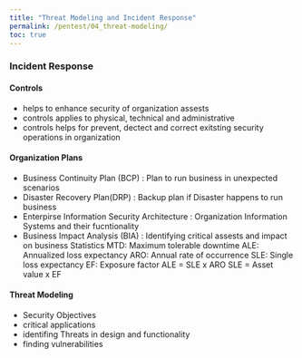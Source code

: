 ```yaml
---
title: "Threat Modeling and Incident Response"
permalink: /pentest/04_threat-modeling/
toc: true
---
```

### Incident Response
#### Controls
- helps to enhance security of organization assests 
- controls applies to physical, technical and administrative
- controls helps for prevent, dectect and correct exitsting security operations in organization
#### Organization Plans
- Business Continuity Plan (BCP) : Plan to run business in unexpected scenarios
- Disaster Recovery Plan(DRP) : Backup plan if Disaster happens to run business
- Enterpirse Information Security Architecture : Organization Information Systems and their fucntionality
- Business Impact Analysis (BIA) : Identifying critical assests and impact on business
Statistics
MTD: Maximum tolerable downtime
ALE: Annualized loss expectancy
ARO: Annual rate of occurrence
SLE: Single loss expectancy
EF: Exposure factor
ALE = SLE x ARO
SLE = Asset value x EF

#### Threat Modeling
- Security Objectives
- critical applications
- identifing Threats in design and functionality 
- finding vulnerabilities
